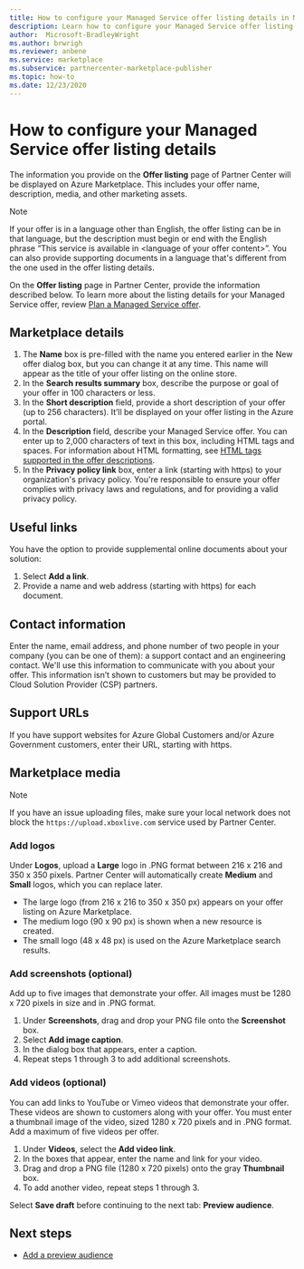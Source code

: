 ```yaml
---
title: How to configure your Managed Service offer listing details in Microsoft Partner Center
description: Learn how to configure your Managed Service offer listing details on Azure Marketplace using Partner Center. 
author:  Microsoft-BradleyWright
ms.author: brwrigh
ms.reviewer: anbene
ms.service: marketplace
ms.subservice: partnercenter-marketplace-publisher
ms.topic: how-to
ms.date: 12/23/2020
---
```


# How to configure your Managed Service offer listing details

The information you provide on the **Offer listing** page of Partner Center will be displayed on Azure Marketplace. This includes your offer name, description, media, and other marketing assets.

> [!NOTE]
> If your offer is in a language other than English, the offer listing can be in that language, but the description must begin or end with the English phrase “This service is available in &lt;language of your offer content>”. You can also provide supporting documents in a language that's different from the one used in the offer listing details.

On the **Offer listing** page in Partner Center, provide the information described below. To learn more about the listing details for your Managed Service offer, review [Plan a Managed Service offer](./plan-managed-service-offer.md).

## Marketplace details

1. The **Name** box is pre-filled with the name you entered earlier in the New offer dialog box, but you can change it at any time. This name will appear as the title of your offer listing on the online store.
2. In the **Search results summary** box, describe the purpose or goal of your offer in 100 characters or less.
3. In the **Short description** field, provide a short description of your offer (up to 256 characters). It’ll be displayed on your offer listing in the Azure portal.
4. In the **Description** field, describe your Managed Service offer. You can enter up to 2,000 characters of text in this box, including HTML tags and spaces. For information about HTML formatting, see [HTML tags supported in the offer descriptions](./supported-html-tags.md).
5. In the **Privacy policy link** box, enter a link (starting with https) to your organization's privacy policy. You're responsible to ensure your offer complies with privacy laws and regulations, and for providing a valid privacy policy.

## Useful links

You have the option to provide supplemental online documents about your solution:

1. Select **Add a link**.
2. Provide a name and web address (starting with https) for each document.

## Contact information

Enter the name, email address, and phone number of two people in your company (you can be one of them): a support contact and an engineering contact. We'll use this information to communicate with you about your offer. This information isn’t shown to customers but may be provided to Cloud Solution Provider (CSP) partners.

## Support URLs

If you have support websites for Azure Global Customers and/or Azure Government customers, enter their URL, starting with https.

## Marketplace media

> [!NOTE]
> If you have an issue uploading files, make sure your local network does not block the `https://upload.xboxlive.com` service used by Partner Center.

### Add logos

Under **Logos**, upload a **Large** logo in .PNG format between 216 x 216 and 350 x 350 pixels. Partner Center will automatically create **Medium** and **Small** logos, which you can replace later.

* The large logo (from 216 x 216 to 350 x 350 px) appears on your offer listing on Azure Marketplace.
* The medium logo (90 x 90 px) is shown when a new resource is created.
* The small logo (48 x 48 px) is used on the Azure Marketplace search results.

### Add screenshots (optional)

Add up to five images that demonstrate your offer. All images must be 1280 x 720 pixels in size and in .PNG format.

1. Under **Screenshots**, drag and drop your PNG file onto the **Screenshot** box.
2. Select **Add image caption**.
3. In the dialog box that appears, enter a caption.
4. Repeat steps 1 through 3 to add additional screenshots.

### Add videos (optional)

You can add links to YouTube or Vimeo videos that demonstrate your offer. These videos are shown to customers along with your offer. You must enter a thumbnail image of the video, sized 1280 x 720 pixels and in .PNG format. Add a maximum of five videos per offer.

1. Under **Videos**, select the **Add video link**.
2. In the boxes that appear, enter the name and link for your video.
3. Drag and drop a PNG file (1280 x 720 pixels) onto the gray **Thumbnail** box.
4. To add another video, repeat steps 1 through 3.

Select **Save draft** before continuing to the next tab: **Preview audience**.

## Next steps

* [Add a preview audience](create-managed-service-offer-preview.md)
